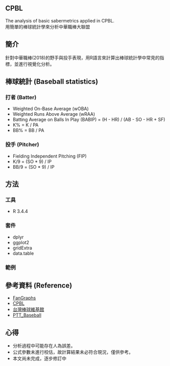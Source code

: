 ## CPBL
The analysis of basic sabermetrics applied in CPBL.     
用簡單的棒球統計學來分析中華職棒大聯盟     

## 簡介
針對中華職棒(2018)的野手與投手表現，用R語言來計算出棒球統計學中常見的指標，並進行視覺化分析。             
 
## 棒球統計 (Baseball statistics) 
### 打者 (Batter)  
* Weighted On-Base Average (wOBA)
* Weighted Runs Above Average (wRAA)
* Batting Average on Balls In Play (BABIP) = (H - HR) / (AB - SO - HR + SF)
* K% =  K / PA
* BB% = BB / PA
     
### 投手 (Pitcher)
* Fielding Independent Pitching (FIP)
* K/9 = (SO * 9) / IP 
* BB/9 = (SO * 9) / IP

## 方法
### 工具
* R 3.4.4   
### 套件  
* dplyr  
* ggplot2    
* gridExtra  
* data.table     

### 範例  

      
## 參考資料 (Reference)  
* [FanGraphs](https://www.fangraphs.com/library/)    
* [CPBL](http://www.cpbl.com.tw/stats/all.html)   
* [台灣棒球維基館](http://twbsball.dils.tku.edu.tw/wiki/index.php?title=%E9%A6%96%E9%A0%81)    
* [PTT_Baseball](https://www.ptt.cc/bbs/Baseball/M.1508090433.A.834.html)    

## 心得       
* 分析過程中可能存在人為誤差。   
* 公式參數未進行校估，故計算結果未必符合現況，僅供參考。                           
* 本文尚未完成，逐步修訂中  
